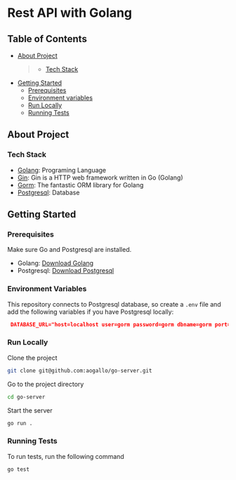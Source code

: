 # Rest API with Golang

## Table of Contents

- [About Project](#about-project)
  > - [Tech Stack](#tech-stack)
- [Getting Started](#getting-started)
  - [Prerequisites](#prerequisites)
  - [Environment variables](#environment-variables)
  - [Run Locally](#run-locally)
  - [Running Tests](#running-tests)

## About Project

### Tech Stack

- [Golang](https://go.dev/): Programing Language
- [Gin](https://gin-gonic.com/docs/): Gin is a HTTP web framework written in Go (Golang)
- [Gorm](https://gorm.io/index.html): The fantastic ORM library for Golang
- [Postgresql](https://www.postgresql.org/): Database

## Getting Started

### Prerequisites

Make sure Go and Postgresql are installed.

- Golang: [Download Golang](https://go.dev/doc/install)
- Postgresql: [Download Postgresql](https://www.postgresql.org/download/)

### Environment Variables

This repository connects to Postgresql database, so create a `.env` file and add the following variables if you have Postgresql locally:

```json
 DATABASE_URL="host=localhost user=gorm password=gorm dbname=gorm port=9920 sslmode=disable TimeZone=Asia/Shanghai"
```

### Run Locally

Clone the project

```bash
git clone git@github.com:aogallo/go-server.git
```

Go to the project directory

```bash
cd go-server
```

Start the server

```bash
go run .
```

### Running Tests

To run tests, run the following command

```bash
go test
```
